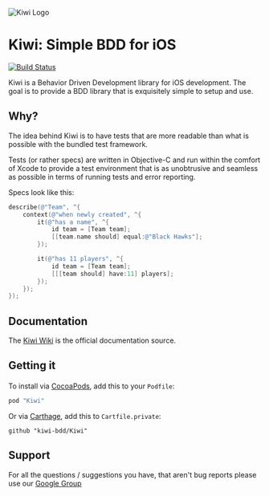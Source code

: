 ![Kiwi Logo](Kiwi-Logo.png)

# Kiwi: Simple BDD for iOS
[![Build Status](https://travis-ci.org/kiwi-bdd/Kiwi.svg?branch=master)](https://travis-ci.org/kiwi-bdd/Kiwi)

Kiwi is a Behavior Driven Development library for iOS development.
The goal is to provide a BDD library that is exquisitely simple to setup and use.  

## Why?
The idea behind Kiwi is to have tests that are more readable than what is possible with the bundled test framework.

Tests (or rather specs) are written in Objective-C and run within the comfort of Xcode to provide a test environment that is as unobtrusive and seamless as possible in terms of running tests and error reporting.

Specs look like this:

```objective-c
describe(@"Team", ^{
    context(@"when newly created", ^{
        it(@"has a name", ^{
            id team = [Team team];
            [[team.name should] equal:@"Black Hawks"];
        });

        it(@"has 11 players", ^{
            id team = [Team team];
            [[[team should] have:11] players];
        });
    });
});
```

## Documentation
The [Kiwi Wiki](https://github.com/kiwi-bdd/Kiwi/wiki) is the official documentation source.

## Getting it

####
To install via [CocoaPods](https://github.com/cocoapods/cocoapods), add this to your `Podfile`:

```ruby
pod "Kiwi"
```

Or via [Carthage](https://github.com/Carthage/Carthage), add this to `Cartfile.private`:

```
github "kiwi-bdd/Kiwi"
```

## Support
For all the questions / suggestions you have, that aren't bug reports please use our [Google Group](https://groups.google.com/forum/#!forum/kiwi-bdd)

